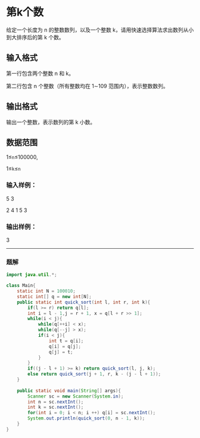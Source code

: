# 第k个数
给定一个长度为 n 的整数数列，以及一个整数 k，请用快速选择算法求出数列从小到大排序后的第 k 个数。

## 输入格式
第一行包含两个整数 n 和 k。

第二行包含 n 个整数（所有整数均在 1∼109 范围内），表示整数数列。

## 输出格式
输出一个整数，表示数列的第 k 小数。

## 数据范围
1≤`n`≤100000,

1≤`k`≤`n`

### 输入样例：
5 3

2 4 1 5 3
### 输出样例：
3

------

### 题解
```java
import java.util.*;

class Main{
    static int N = 100010;
    static int[] q = new int[N];
    public static int quick_sort(int l, int r, int k){
        if(l >= r) return q[l];
        int i = l - 1,j = r + 1, x = q[l + r >> 1];
        while(i < j){
            while(q[++i] < x);
            while(q[--j] > x);
            if(i < j){
                int t = q[i];
                q[i] = q[j];
                q[j] = t;
            }
        }
        if((j - l + 1) >= k) return quick_sort(l, j, k);
        else return quick_sort(j + 1, r, k - (j - l + 1));
    }
    
    public static void main(String[] args){
        Scanner sc = new Scanner(System.in);
        int n = sc.nextInt();
        int k = sc.nextInt();
        for(int i = 0; i < n; i ++) q[i] = sc.nextInt();
        System.out.println(quick_sort(0, n - 1, k));
    }
}
```